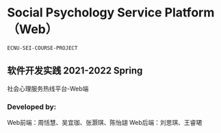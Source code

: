 # Social Psychology Service Platform（Web）

````
ECNU-SEI-COURSE-PROJECT
````

## 软件开发实践 2021-2022 Spring

社会心理服务热线平台-Web端

### Developed by:
Web前端：周恬慧、吴宜珈、张灏琪、陈怡翃
Web后端：刘思琪、王睿珺